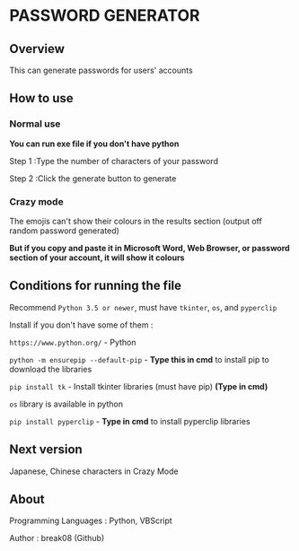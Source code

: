 # PASSWORD GENERATOR

## Overview

This can generate passwords for users' accounts

## How to use

### Normal use

**You can run exe file if you don't have python**

Step 1 :Type the number of characters of your password

Step 2 :Click the generate button to generate

### Crazy mode

The emojis can't show their colours in the results section (output off random password generated)

**But if you copy and paste it in Microsoft Word, Web Browser, or password section of your account, it will show it colours**

## Conditions for running the file

Recommend `Python 3.5 or newer`, must have `tkinter`, `os`, and `pyperclip`

Install if you don't have some of them :

`https://www.python.org/` - Python

`python -m ensurepip --default-pip` - **Type this in cmd** to install pip to download the libraries

`pip install tk` - Install tkinter libraries (must have pip) **(Type in cmd)**

`os` library is available in python

`pip install pyperclip` - **Type in cmd** to install pyperclip libraries


## Next version

Japanese, Chinese characters in Crazy Mode

## About

Programming Languages : Python, VBScript

Author : break08 (Github)
